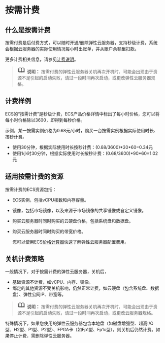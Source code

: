 # 按需计费<a name="ecs_03_0103"></a>

## 什么是按需计费<a name="section1190011151819"></a>

按需付费是后付费方式，可以随时开通/删除弹性云服务器，支持秒级计费，系统会根据云服务器的实际使用情况每小时出账单，并从账户余额里扣款。

更多计费相关信息，请参见[计费说明](https://support.huaweicloud.com/productdesc-ecs/ecs_01_0065.html)。

>![](public_sys-resources/icon-note.gif) **说明：** 
>按需付费的弹性云服务器关机再次开机时，可能会出现由于资源不足引起的启动失败，请过一段时间再次启动，或更改弹性云服务器规格。

## 计费样例<a name="section17744191214397"></a>

ECS的“按需计费”是秒级计费，ECS产品价格详情中标出了每小时价格，您可以将每小时价格除以3600，即得到每秒价格。

示例，某一按需实例价格为0.68元/小时，购买一台按需实例根据实际使用时长、按秒计费。

-   使用30分钟，根据实际使用时长按秒计费：\(0.68/3600\)\*30\*60=0.34元
-   使用1小时30分钟，根据实际使用时长按秒计费：\(0.68/3600\)\*90\*60=1.02元

## 适用按需计费的资源<a name="section127316551620"></a>

按需计费的ECS资源包括：

-   ECS实例，包括vCPU核数和内存容量。
-   镜像，包括市场镜像，以及来源于市场镜像的共享镜像或自定义镜像。
-   购买云服务器时同时购买的云硬盘价格，包括系统盘和数据盘。
-   购买云服务器时同时购买的带宽价格。

    您可以使用ECS[价格计算器](https://www.huaweicloud.com/pricing.html#/ecs)快速了解弹性云服务器配置费用。


## 关机计费策略<a name="section1592644217169"></a>

一般情况下，对于按需计费的弹性云服务器，关机后，

-   基础资源不计费，如vCPU、内存、镜像。
-   绑定的其他资源不受关机影响，仍然正常计费，如云硬盘（包含系统盘、数据盘）、弹性公网IP、带宽等。

>![](public_sys-resources/icon-note.gif) **说明：** 
>按需付费的弹性云服务器关机再次开机时，可能会出现由于资源不足引起的启动失败，请过一段时间再次启动，或更改云服务器规格。

特殊情况下，如果您使用的弹性云服务器包含本地盘（如磁盘增强型、超高I/O型、H2型、P1型、P2型）、FPGA卡（如Fp1型、Fp1c型），则关机后仍然计费。如果停止计费，需删除弹性云服务器。

